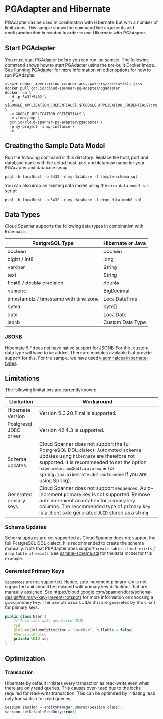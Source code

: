 # PGAdapter and Hibernate

PGAdapter can be used in combination with Hibernate, but with a number of limitations. This sample
shows the command line arguments and configuration that is needed in order to use Hibernate with
PGAdapter.

## Start PGAdapter
You must start PGAdapter before you can run the sample. The following command shows how to start PGAdapter using the
pre-built Docker image. See [Running PGAdapter](../../../README.md#usage) for more information on other options for how
to run PGAdapter.

```shell
export GOOGLE_APPLICATION_CREDENTIALS=/path/to/credentials.json
docker pull gcr.io/cloud-spanner-pg-adapter/pgadapter
docker run \
  -d -p 5432:5432 \
  -v ${GOOGLE_APPLICATION_CREDENTIALS}:${GOOGLE_APPLICATION_CREDENTIALS}:ro \
  -e GOOGLE_APPLICATION_CREDENTIALS \
  -v /tmp:/tmp \
  gcr.io/cloud-spanner-pg-adapter/pgadapter \
  -p my-project -i my-instance \
  -x
```

## Creating the Sample Data Model
Run the following command in this directory. Replace the host, port and database name with the actual host, port and
database name for your PGAdapter and database setup.

```shell
psql -h localhost -p 5432 -d my-database -f sample-schema.sql
```

You can also drop an existing data model using the `drop_data_model.sql` script:

```shell
psql -h localhost -p 5432 -d my-database -f drop-data-model.sql
```

## Data Types
Cloud Spanner supports the following data types in combination with `Hibernate`.

| PostgreSQL Type                        | Hibernate or Java |
|----------------------------------------|-------------------|
| boolean                                | boolean           |
| bigint / int8                          | long              |
| varchar                                | String            |
| text                                   | String            |
| float8 / double precision              | double            |
| numeric                                | BigDecimal        |
| timestamptz / timestamp with time zone | LocalDateTime     |
| bytea                                  | byte[]            |
| date                                   | LocalDate         |
| jsonb                                  | Custom Data Type  |

### JSONB
Hibernate 5.* does not have native support for JSONB. For this, custom data type
will have to be added. There are modules available that provide support for this.
For the sample, we have used [vladmihalcea/hibernate-types](https://github.com/vladmihalcea/hibernate-types).

## Limitations
The following limitations are currently known:

| Limitation             | Workaround                                                                                                                                                                                                                                                                   |
|------------------------|------------------------------------------------------------------------------------------------------------------------------------------------------------------------------------------------------------------------------------------------------------------------------|
| Hibernate Version      | Version 5.3.20.Final is supported.                                                                                                                                                                                                                                           |
| Postgresql JDBC driver | Version 42.4.3 is supported.                                                                                                                                                                                                                                                 |
| Schema updates         | Cloud Spanner does not support the full PostgreSQL DDL dialect. Automated schema updates using `hibernate` are therefore not supported. It is recommended to set the option `hibernate.hbm2ddl.auto=none` (or `spring.jpa.hibernate.ddl-auto=none` if you are using Spring). |
| Generated primary keys | Cloud Spanner does not support `sequences`. Auto-increment primary key is not supported. Remove auto increment annotation for primary key columns. The recommended type of primary key is a client side generated `UUID` stored as a string.                                 |


### Schema Updates
Schema updates are not supported as Cloud Spanner does not support the full PostgreSQL DDL dialect. It is recommended to
create the schema manually. Note that PGAdapter does support `create table if not exists` / `drop table if exists`.
See [sample-schema.sql](src/main/resources/sample-schema-sql) for the data model for this example.

### Generated Primary Keys
`Sequences` are not supported. Hence, auto increment primary key is not supported and should be replaced with primary key definitions that
are manually assigned. See https://cloud.google.com/spanner/docs/schema-design#primary-key-prevent-hotspots
for more information on choosing a good primary key. This sample uses UUIDs that are generated by the client for primary
keys.

```java
public class User {
	// This uses auto generated UUID.
    @Id
    @Column(columnDefinition = "varchar", nullable = false)
    @GeneratedValue
    private UUID id;
}
```

## Optimization

### Transaction
Hibernate by default initiates every transaction as read-write even when there
are only read queries. This causes over-head due to the locks required for read-write
transaction.
This can be optimized by initiating read only transaction for read queries.

```java
Session session = entityManager.unwrap(Session.class);
session.setDefaultReadOnly(true);
```